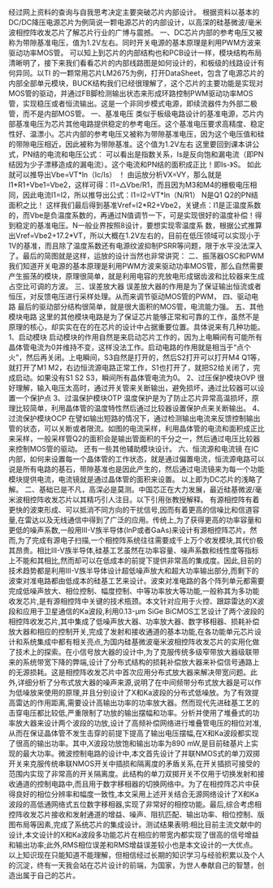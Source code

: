 ﻿<!DOCTYPE html>
<html>
<head>
        <meta http-equiv="content-type" content="text/html;charset=utf-8"/>
        <title>芯片内部设计</title>
</head>
<body>
  经过网上资料的查询与自我思考决定主要突破芯片内部设计。
   根据资料以基本的DC/DC降压电源芯片为例简说一颗电源芯片的内部设计，以高深的硅基微波/毫米波相控阵收发芯片了解芯片行业的广博与震撼。
一、DC芯片内部的参考电压又被称为带隙基准电压，值为1.2V左右。同时开关电源的基本原理是利用PWM方波来驱动功率MOS管。
可以知上到芯片的内部结构也和PCB设计一样，模块结构布局清晰明了，接下来我们看看芯片的内部线路图是如何设计的，和板级的线路设计有何异同。以TI 的一颗常用芯片LM2675为例，打开DataSheet，包含了电源芯片的内部全部单元模块，BUCK结构我们已经很理解了，这个芯片的主要功能是实现对MOS管的驱动，并通过FB脚检测输出状态来形成环路控制PWM驱动功率MOS管，实现稳压或者恒流输出。这是一个非同步模式电源，即续流器件为外部二极管，而不是内部MOS管。
一、基准电压
   类似于板级电路设计的基准电源，芯片内部基准电压为芯片其他电路提供稳定的参考电压。这个基准电压要求高精度、稳定性好、温漂小。芯片内部的参考电压又被称为带隙基准电压，因为这个电压值和硅的带隙电压相近，因此被称为带隙基准。这个值为1.2V左右
这里要回到课本讲公式，PN结的电流和电压公式：
可以看出是指数关系，Is是反向饱和漏电流（即PN结因为少子漂移造成的漏电流）。这个电流和PN结的面积成正比！即Is-》S。
如此就可以推导出Vbe=VT*ln（Ic/Is） ！
由运放分析VX=VY，那么就是I1*R1+Vbe1=Vbe2，这样可得：I1=△Vbe/R1，而且因为M3和M4的栅极电压相同，因此电流I1=I2，所以推导出公式：I1=I2=VT*ln（N/R1） N是Q1 Q2的PN结面积之比！
这样我们最后得到基准Vref=I2*R2+Vbe2，关键点：I1是正温度系数的，而Vbe是负温度系数的，再通过N值调节一下，可是实现很好的温度补偿！得到稳定的基准电压。N一般业界按照8设计，要想实现零温度系 数，根据公式推算出Vref=Vbe2+17.2*VT，所以大概在1.2V左右的，目前在低压领域可以实现小于1V的基准，而且除了温度系数还有电源纹波抑制PSRR等问题，限于水平没法深入了。最后的简图就是这样，运放的设计当然也非常讲究：
二、振荡器OSC和PWM
  我们知道开关电源的基本原理是利用PWM方波来驱动功率MOS管，那么自然需要产生振荡的模块，原理很简单，就是利用电容的充放电形成锯齿波和比较器来生成占空比可调的方波。
三、误差放大器
  误差放大器的作用是为了保证输出恒流或者恒压，对反馈电压进行采样处理。从而来调节驱动MOS管的PWM，
四、驱动电路
  最后的驱动部分结构很简单，就是很大面积的MOS管，电流能力强。
五、其他模块电路
  这里的其他模块电路是为了保证芯片能够正常和可靠的工作，虽然不是原理的核心，却实实在在的在芯片的设计中占据重要位置。具体说来有几种功能。
1、启动模块
  启动模块的作用自然是来启动芯片工作的，因为上电瞬间有可能所有晶体管电流为0并维持不变，这样没法工作。启动电路的作用就是相当于“点个火”，然后再关闭。上电瞬间，S3自然是打开的，然后S2打开可以打开M4 Q1等，就打开了M1 M2，右边恒流源电路正常工作，S1也打开了，就把S2给关闭了，完成启动。如果没有S1 S2 S3，瞬间所有晶体管电流为0。
2、过压保护模块OVP
  很好理解，输入电压太高时，通过开关管来关断输出，避免损坏，通过比较器可以设置一个保护点
3、过温保护模块OTP
  温度保护是为了防止芯片异常高温损坏，原理比较简单，利用晶体管的温度特性然后通过比较器设置保护点来关断输出。
4、过流保护模块OCP
  在譬如输出短路的情况下，通过检测输出电流来反馈控制输出管的状态，可以关断或者限流。如图的电流采样，利用晶体管的电流和面积成正比来采样，一般采样管Q2的面积会是输出管面积的千分之一，然后通过电压比较器来控制MOS管的驱动。
还有一些其他辅助模块设计。
六、恒流源和电流镜
  在IC内部，如何来设置每一个晶体管的工作状态，就是通过偏置电流，恒流源电路可以说是所有电路的基石，带隙基准也是因此产生的，然后通过电流镜来为每一个功能模块提供电流，电流镜就是通过晶体管的面积来设置。
  以上即为DC芯片的浅略了解。
  二、基础已是不凡，高深必是莫测。中国芯正在大力发展，最近硅基微波/毫米波相控阵收发芯片以其精巧引人注目。以下引用张教授解释。
   有源相控阵有着更快的波束形成、可以抵消不同方向的干扰信号,因而有着更高的信噪比和信道容量,在雷达以及无线通信中得到了广泛的应用。传统上,为了获得更高的功率容量和更低的噪声系数,一般用III-V族半导体(InP或者GaAs)来设计有源相控阵芯片。然而,为了完成有源电子扫描,一个相控阵系统往往需要成千上万个收发模块,其代价极其昂贵。相比III-V族半导体,硅基工艺虽然在功率容量、噪声系数和线性度等指标上不能和其相比,然而却可以在低成本的前提下提供非常高的集成度。因此,目前的技术趋势都是利用III-V族半导体设计超低噪声放大和超大功率输出部分,而剩下的波束对准电路都由低成本的硅基工艺来设计。波束对准电路的各个阵列单元都需要完成低噪声放大、相位控制、幅度控制、中等功率放大等功能,一般称其为多功能收发芯片,是有源相控阵中关键的技术瓶颈。本文针对应用于火控、跟踪雷达的X波段和应用于卫星通信的Ka波段,利用0.13-μm SiGe BiCMOS工艺设计了两个波段的相控阵收发芯片,其中集成了低噪声放大器、功率放大器、数字移相器、损耗补偿放大器和相应的控制开关,完成了发射和接收通道的基本功能,在各功能单元芯片设计和系统集成中都有相关亮点,为国内硅基微波毫米波相控阵收发芯片的实用化做了技术上的探索。在小信号放大器的设计中,为了克服传统多级窄带放大器级联带来的系统带宽下降的弊端,设计了分布式结构的损耗补偿放大器来补偿信号通路上的无源损耗。这是相控阵收发芯片中首次应用分布式放大器来解决带宽问题。此外,详细分析了分布式放大器的噪声来源,说明了在中间频带分布式放大器是可以作为低噪放来使用的原理,并且分别设计了X和Ka波段的分布式低噪放。为了有效提高雷达的作用距离,需要设计高输出功率的功率放大器。然而现代先进硅基工艺的击穿电压都比较低,严重限制了功放的输出摆幅和功率。分析并使用了堆叠式的功率放大器来设计两个波段的功放,设计了高频补偿网络进行堆叠管电压的相位对准,从而在保证晶体管不发生击穿的前提下提高了输出电压摆幅,在X和Ka波段都实现了很高的输出功率。其中,X波段功放饱和输出功率为890 mW,是目前硅基片上实现的最大功率。微波控制电路的设计中,本文首先设计了并联NMOS式的单刀双掷开关来克服传统串联NMOS开关中插损和隔离度的矛盾关系,在开关插损可接受的范围内实现了非常高的开关隔离度。此结构的单刀双掷开关不仅用于切换发射和接收通道的控制电路中,而且用于数字移相器的切换网络中。为了在相控阵芯片中获得良好的相位分辨率和幅度一致性,本文采用上述开关结合无源网络设计了X和Ka波段的高低通网络式五位数字移相器,实现了非常好的相控功能。最后,综合考虑相控阵收发芯片接收和发射通道的增益、噪声、阻抗匹配、输出功率、相位控制、版图布局等因素,完成了系统芯片的集成设计。测试结果表明:相比目前主流文献中的设计,本文设计的X和Ka波段多功能芯片在相应的带宽内都实现了很高的信号增益和输出功率;此外,RMS相位误差和RMS增益误差较小也是本文设计的一大优点。
   以上知识现在只能知道不能理解，但相信经过长期的知识学习与经验积累以及个人的沉淀，终有一天我会站在芯片设计的前端，为国家，为世人奉献自己的智慧，创造出属于自己的芯片。      
</body>
</html>
